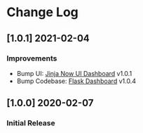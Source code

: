 # Change Log

## [1.0.1] 2021-02-04
### Improvements 

- Bump UI: [Jinja Now UI Dashboard](https://github.com/app-generator/jinja-now-ui-dashboard/releases) v1.0.1
- Bump Codebase: [Flask Dashboard](https://github.com/app-generator/boilerplate-code-flask-dashboard) v1.0.4

## [1.0.0] 2020-02-07
### Initial Release
